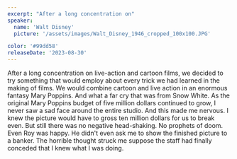 ```yaml
---
excerpt: "After a long concentration on"
speaker:
  name: 'Walt Disney'
  picture: '/assets/images/Walt_Disney_1946_cropped_100x100.JPG'

color: '#99dd58'
releaseDate: '2023-08-30'
---
```

After a long concentration on live-action and cartoon films, we decided to try something that would employ about every trick we had learned in the making of films. We would combine cartoon and live action in an enormous fantasy Mary Poppins. And what a far cry that was from Snow White. As the original Mary Poppins budget of five million dollars continued to grow, I never saw a sad face around the entire studio. And this made me nervous. I knew the picture would have to gross ten million dollars for us to break even. But still there was no negative head-shaking. No prophets of doom. Even Roy was happy. He didn't even ask me to show the finished picture to a banker. The horrible thought struck me suppose the staff had finally conceded that I knew what I was doing.
